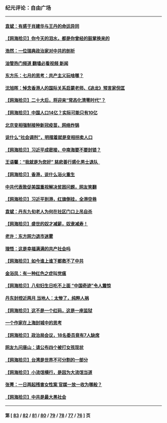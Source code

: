 ### 纪元评论：自由广场
---
#### [袁斌：有感于肖建华与王丹的命运异同](../../pages/nsc993/n13779021.md?07130330) 
#### [【网海拾贝】你今天的泪水，都是你曾经的鼓掌换来的](../../pages/nsc993/n13779005.md?07130330) 
#### [浩然：一位瑞典政治家对中共的剖析](../../pages/nsc993/n13778120.md?07130330) 
#### [油管热门频道 翻墙必看视频 新闻](ok?07130330)
#### [东方乐：七月的思考：共产主义玩啥哪？](../../pages/nsc993/n13778229.md?07130330) 
#### [沈旭晖：悼念香港人的国际关系启蒙老师、《追龙》预言家倪匡](../../pages/nsc993/n13778215.md?07130330) 
#### [【网海拾贝】二十大后，将迎来“常态化清零时代”？](../../pages/nsc993/n13777599.md?07130330) 
#### [【网海拾贝】中国人口14亿？实际可能只有10亿](../../pages/nsc993/n13776256.md?07130330) 
#### [北京变相强制接种新冠疫苗，网络炸锅](../../pages/nsc993/n13776238.md?07130330) 
#### [说什么“社会调剂”，明摆着就是变相拐卖人口](../../pages/nsc993/n13774755.md?07130330) 
#### [【网海拾贝】习近平成密接，中南海要不要封锁？](../../pages/nsc993/n13774711.md?07130330) 
#### [王语馨：“我就是为您好” 慈悲善行感化男士退队  ](../../pages/nsc993/n13773846.md?07130330) 
#### [【网海拾贝】香港，说什么浴火重生](../../pages/nsc993/n13773031.md?07130330) 
#### [中共代表敦促美国重视解决贫困问题，网友笑翻](../../pages/nsc993/n13772512.md?07130330) 
#### [【网海拾贝】习近平到港，红旗倒挂，全港空巷](../../pages/nsc993/n13772006.md?07130330) 
#### [袁斌：丹东九旬老人为何在社区门口上吊自杀](../../pages/nsc993/n13772003.md?07130330) 
#### [【网海拾贝】盛世的奴才减薪，奴隶减寿！](../../pages/nsc993/n13770596.md?07130330) 
#### [老许：东方网力退市迷雾](../../pages/nsc993/n13770632.md?07130330) 
#### [理悟：这是幸福满满的共产社会吗](../../pages/nsc993/n13770623.md?07130330) 
#### [【网海拾贝】如今谁上谁下都救不了中共](../../pages/nsc993/n13769122.md?07130330) 
#### [金浴凤：有一种红色之症叫党瘟](../../pages/nsc993/n13768183.md?07130330) 
#### [【网海拾贝】八旬妇生日吃不上面 “中国奇迹”令人震惊](../../pages/nsc993/n13767479.md?07130330) 
#### [丹东封控近两月 当地人：太惨了，纯粹人祸](../../pages/nsc993/n13766621.md?07130330) 
#### [【网海拾贝】这不是一个红码，这是一座监狱](../../pages/nsc993/n13766606.md?07130330) 
#### [一个作家在上海封城中的思考](../../pages/nsc993/n13766570.md?07130330) 
#### [【网海拾贝】政治局会议，18名委员竟有7人缺席](../../pages/nsc993/n13765085.md?07130330) 
#### [网友九问唐山：请公布四个被打女孩现状](../../pages/nsc993/n13764890.md?07130330) 
#### [【网海拾贝】台湾是世界不可分割的一部分](../../pages/nsc993/n13763337.md?07130330) 
#### [【网海拾贝】小流氓横行，是因为大流氓当道](../../pages/nsc993/n13762217.md?07130330) 
#### [张菁：一日两起残害女性案 官媒一放一收为哪般？](../../pages/nsc993/n13761611.md?07130330) 
#### [【网海拾贝】中共是最大黑社会](../../pages/nsc993/n13760791.md?07130330) 

---
#### 第 [ [83](./83.md?07130330) / [82](./82.md?07130330) / [81](./81.md?07130330) / [80](./80.md?07130330) / [79](./79.md?07130330) / [78](./78.md?07130330) / [77](./77.md?07130330) / [76](./76.md?07130330) ] 页
